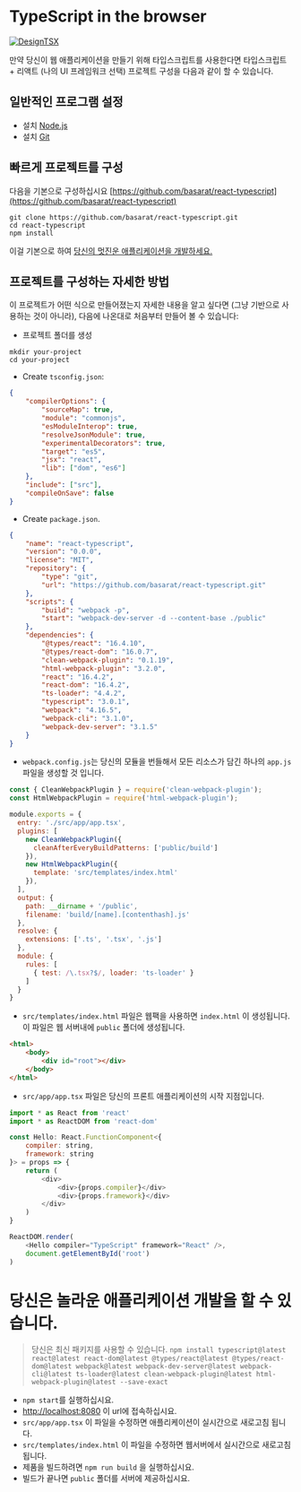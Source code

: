 # TypeScript in the browser

[![DesignTSX](https://raw.githubusercontent.com/basarat/typescript-book/master/images/designtsx-banner.png)](https://designtsx.com)

만약 당신이 웹 애플리케이션을 만들기 위해 타입스크립트를 사용한다면 타입스크립트 + 리액트 (나의 UI 프레임워크 선택) 프로젝트 구성을 다음과 같이 할 수 있습니다.

## 일반적인 프로그램 설정

-   설치 [Node.js](https://nodejs.org/en/download/)
-   설치 [Git](https://git-scm.com/downloads)

## 빠르게 프로젝트를 구성

다음을 기본으로 구성하십시요 [https://github.com/basarat/react-typescript](https://github.com/basarat/react-typescript)

```
git clone https://github.com/basarat/react-typescript.git
cd react-typescript
npm install
```

이걸 기본으로 하여 [당신의 멋진운 애플리케이션을 개발하세요.](#develop-your-amazing-application)

## 프로젝트를 구성하는 자세한 방법

이 프로젝트가 어떤 식으로 만들어졌는지 자세한 내용을 알고 싶다면 (그냥 기반으로 사용하는 것이 아니라), 다음에 나온대로 처음부터 만들어 볼 수 있습니다:

-   프로젝트 폴더를 생성

```
mkdir your-project
cd your-project
```

-   Create `tsconfig.json`:

```json
{
    "compilerOptions": {
        "sourceMap": true,
        "module": "commonjs",
        "esModuleInterop": true,
        "resolveJsonModule": true,
        "experimentalDecorators": true,
        "target": "es5",
        "jsx": "react",
        "lib": ["dom", "es6"]
    },
    "include": ["src"],
    "compileOnSave": false
}
```

-   Create `package.json`.

```json
{
    "name": "react-typescript",
    "version": "0.0.0",
    "license": "MIT",
    "repository": {
        "type": "git",
        "url": "https://github.com/basarat/react-typescript.git"
    },
    "scripts": {
        "build": "webpack -p",
        "start": "webpack-dev-server -d --content-base ./public"
    },
    "dependencies": {
        "@types/react": "16.4.10",
        "@types/react-dom": "16.0.7",
        "clean-webpack-plugin": "0.1.19",
        "html-webpack-plugin": "3.2.0",
        "react": "16.4.2",
        "react-dom": "16.4.2",
        "ts-loader": "4.4.2",
        "typescript": "3.0.1",
        "webpack": "4.16.5",
        "webpack-cli": "3.1.0",
        "webpack-dev-server": "3.1.5"
    }
}
```

-   `webpack.config.js`는 당신의 모듈을 번들해서 모든 리소스가 담긴 하나의 `app.js` 파일을 생성할 것 입니다.

```js
const { CleanWebpackPlugin } = require('clean-webpack-plugin');
const HtmlWebpackPlugin = require('html-webpack-plugin');

module.exports = {
  entry: './src/app/app.tsx',
  plugins: [
    new CleanWebpackPlugin({
      cleanAfterEveryBuildPatterns: ['public/build']
    }),
    new HtmlWebpackPlugin({
      template: 'src/templates/index.html'
    }),
  ],
  output: {
    path: __dirname + '/public',
    filename: 'build/[name].[contenthash].js'
  },
  resolve: {
    extensions: ['.ts', '.tsx', '.js']
  },
  module: {
    rules: [
      { test: /\.tsx?$/, loader: 'ts-loader' }
    ]
  }
}
```

-   `src/templates/index.html` 파일은 웹팩을 사용하면 `index.html` 이 생성됩니다. 이 파일은 웹 서버내에 `public` 폴더에 생성됩니다.

```html
<html>
    <body>
        <div id="root"></div>
    </body>
</html>
```

-   `src/app/app.tsx` 파일은 당신의 프론트 애플리케이션의 시작 지점입니다.

```js
import * as React from 'react'
import * as ReactDOM from 'react-dom'

const Hello: React.FunctionComponent<{
    compiler: string,
    framework: string
}> = props => {
    return (
        <div>
            <div>{props.compiler}</div>
            <div>{props.framework}</div>
        </div>
    )
}

ReactDOM.render(
    <Hello compiler="TypeScript" framework="React" />,
    document.getElementById('root')
)
```

# 당신은 놀라운 애플리케이션 개발을 할 수 있습니다.

> 당신은 최신 패키지를 사용할 수 있습니다. `npm install typescript@latest react@latest react-dom@latest @types/react@latest @types/react-dom@latest webpack@latest webpack-dev-server@latest webpack-cli@latest ts-loader@latest clean-webpack-plugin@latest html-webpack-plugin@latest --save-exact`

-   `npm start`를 실행하십시요.
-   [http://localhost:8080](http://localhost:8080) 이 url에 접속하십시요.
-   `src/app/app.tsx` 이 파일을 수정하면 애플리케이션이 실시간으로 새로고침 됩니다.
-   `src/templates/index.html` 이 파일을 수정하면 웹서버에서 실시간으로 새로고침 됩니다.
-   제품을 빌드하려면 `npm run build` 을 실행하십시요.
-   빌드가 끝나면 `public` 폴더를 서버에 제공하십시요.
